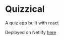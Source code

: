# Quizzical
A quiz app built with react

Deployed on Netlify [here](https://helpful-puppy-cbb77a.netlify.app/)
